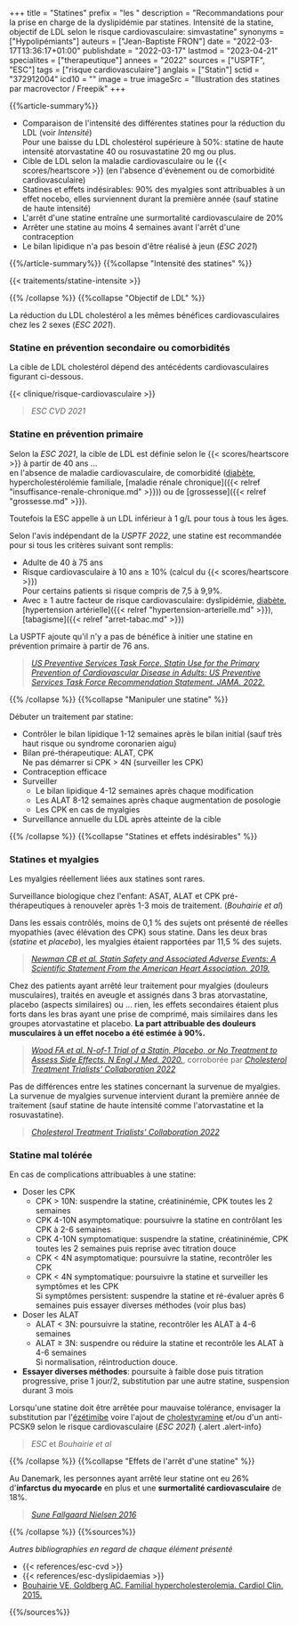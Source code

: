 +++
title = "Statines"
prefix = "les "
description = "Recommandations pour la prise en charge de la dyslipidémie par statines. Intensité de la statine, objectif de LDL selon le risque cardiovasculaire: simvastatine"
synonyms = ["Hypolipémiants"]
auteurs = ["Jean-Baptiste FRON"]
date = "2022-03-17T13:36:17+01:00"
publishdate = "2022-03-17"
lastmod = "2023-04-21"
specialites = ["therapeutique"]
annees = "2022"
sources = ["USPTF", "ESC"]
tags = ["risque cardiovasculaire"]
anglais = ["Statin"]
sctid = "372912004"
icd10 = ""
image = true
imageSrc = "Illustration des statines par macrovector / Freepik"
+++

{{%article-summary%}}

- Comparaison de l'intensité des différentes statines pour la réduction du LDL (voir *Intensité*)  
  Pour une baisse du LDL cholestérol supérieure à 50%: statine de haute intensité atorvastatine 40 ou rosuvastatine 20 mg ou plus.
- Cible de LDL selon la maladie cardiovasculaire ou le {{< scores/heartscore >}} (en l'absence d'évènement ou de comorbidité cardiovasculaire)
- Statines et effets indésirables: 90% des myalgies sont attribuables à un effet nocebo, elles surviennent durant la première année (sauf statine de haute intensité)
- L'arrêt d'une statine entraîne une surmortalité cardiovasculaire de 20%
- Arrêter une statine au moins 4 semaines avant l'arrêt d'une contraception
- Le bilan lipidique n'a pas besoin d'être réalisé à jeun (*ESC 2021*)

{{%/article-summary%}}
{{%collapse "Intensité des statines" %}}

{{< traitements/statine-intensite >}}

{{% /collapse %}}
{{%collapse "Objectif de LDL" %}}

La réduction du LDL cholestérol a les mêmes bénéfices cardiovasculaires chez les 2 sexes (*ESC 2021*).

### Statine en prévention secondaire ou comorbidités

La cible de LDL cholestérol dépend des antécédents cardiovasculaires figurant ci-dessous.

{{< clinique/risque-cardiovasculaire >}}

> *ESC CVD 2021*

### Statine en prévention primaire

Selon la *ESC 2021*, la cible de LDL est définie selon le {{< scores/heartscore >}} à partir de 40 ans ...  
en l'absence de maladie cardiovasculaire, de comorbidité ([diabète](/tags/diabete/), hypercholestérolémie familiale, [maladie rénale chronique]({{< relref "insuffisance-renale-chronique.md" >}})) ou de [grossesse]({{< relref "grossesse.md" >}}).

Toutefois la ESC appelle à un LDL inférieur à 1 g/L pour tous à tous les âges.

Selon l'avis indépendant de la *USPTF 2022*, une statine est recommandée pour si tous les critères suivant sont remplis:

- Adulte de 40 à 75 ans
- Risque cardiovasculaire à 10 ans ≥ 10% (calcul du {{< scores/heartscore >}})  
  Pour certains patients si risque compris de 7,5 à 9,9%.
- Avec ≥ 1 autre facteur de risque cardiovasculaire: dyslipidémie, [diabète](/tags/diabete/), [hypertension artérielle]({{< relref "hypertension-arterielle.md" >}}), [tabagisme]({{< relref "arret-tabac.md" >}})

La USPTF ajoute qu'il n'y a pas de bénéfice à initier une statine en prévention primaire à partir de 76 ans.

> *[US Preventive Services Task Force. Statin Use for the Primary Prevention of Cardiovascular Disease in Adults: US Preventive Services Task Force Recommendation Statement. JAMA. 2022.](https://jama.jamanetwork.com/article.aspx?doi=10.1001/jama.2022.13044)*

{{% /collapse %}}
{{%collapse "Manipuler une statine" %}}

Débuter un traitement par statine:

- Contrôler le bilan lipidique 1-12 semaines après le bilan initial (sauf très haut risque ou syndrome coronarien aigu)
- Bilan pré-thérapeutique: ALAT, CPK  
  Ne pas démarrer si CPK > 4N (surveiller les CPK)
- Contraception efficace
- Surveiller
  - Le bilan lipidique 4-12 semaines après chaque modification
  - Les ALAT 8-12 semaines après chaque augmentation de posologie
  - Les CPK en cas de myalgies
- Surveillance annuelle du LDL après atteinte de la cible

{{% /collapse %}}
{{%collapse "Statines et effets indésirables" %}}

### Statines et myalgies

Les myalgies réellement liées aux statines sont rares.

Surveillance biologique chez l'enfant: ASAT, ALAT et CPK pré-thérapeutiques à renouveler après 1-3 mois de traitement. (*Bouhairie et al*)

Dans les essais contrôlés, moins de 0,1 % des sujets ont présenté de réelles myopathies (avec élévation des CPK) sous statine. Dans les deux bras (*statine* et *placebo*), les myalgies étaient rapportées par 11,5 % des sujets.

> *[Newman CB et al. Statin Safety and Associated Adverse Events: A Scientific Statement From the American Heart Association. 2019.](https://www.ahajournals.org/doi/full/10.1161/ATV.0000000000000073)*

Chez des patients ayant arrêté leur traitement pour myalgies (douleurs musculaires), traités en aveugle et assignés dans 3 bras atorvastatine, placebo (aspects similaires) ou ... rien, les effets secondaires étaient plus forts dans les bras ayant une prise de comprimé, mais similaires dans les groupes atorvastatine et placebo. **La part attribuable des douleurs musculaires à un effet nocebo a été estimée à 90%.**

> *[Wood FA et al. N-of-1 Trial of a Statin, Placebo, or No Treatment to Assess Side Effects. N Engl J Med. 2020.](https://www.nejm.org/doi/10.1056/NEJMc2031173)*, corroborée par *[Cholesterol Treatment Trialists' Collaboration 2022](https://www.thelancet.com/journals/lancet/article/PIIS0140-6736(22)01545-8/fulltext)*

Pas de différences entre les statines concernant la survenue de myalgies.  
La survenue de myalgies survenue intervient durant la première année de traitement (sauf statine de haute intensité comme l'atorvastatine et la rosuvastatine).

> *[Cholesterol Treatment Trialists' Collaboration 2022](https://www.thelancet.com/journals/lancet/article/PIIS0140-6736(22)01545-8/fulltext)*

### Statine mal tolérée

En cas de complications attribuables à une statine:

- Doser les CPK
  - CPK > 10N: suspendre la statine, créatininémie, CPK toutes les 2 semaines
  - CPK 4-10N asymptomatique: poursuivre la statine en contrôlant les CPK à 2-6 semaines
  - CPK 4-10N symptomatique: suspendre la statine, créatininémie, CPK toutes les 2 semaines puis reprise avec titration douce
  - CPK < 4N asymptomatique: poursuivre la statine, recontrôler les CPK
  - CPK < 4N symptomatique: poursuivre la statine et surveiller les symptômes et les CPK  
    Si symptômes persistent: suspendre la statine et ré-évaluer après 6 semaines puis essayer diverses méthodes (voir plus bas)
- Doser les ALAT
  - ALAT < 3N: poursuivre la statine, recontrôler les ALAT à 4-6 semaines
  - ALAT ≥ 3N: suspendre ou réduire la statine et recontrôle les ALAT à 4-6 semaines  
    Si normalisation, réintroduction douce.
- **Essayer diverses méthodes**: poursuite à faible dose puis titration progressive, prise 1 jour/2, substitution par une autre statine, suspension durant 3 mois

Lorsqu'une statine doit être arrêtée pour mauvaise tolérance, envisager la substitution par l'[ézétimibe](https://base-donnees-publique.medicaments.gouv.fr/affichageDoc.php?specid=63964962&typedoc=R) voire l'ajout de [cholestyramine](https://base-donnees-publique.medicaments.gouv.fr/affichageDoc.php?specid=65691327&typedoc=R) et/ou d'un anti-PCSK9 selon le risque cardiovasculaire (*ESC 2021*)
{.alert .alert-info}

> *ESC* et *Bouhairie et al*

{{% /collapse %}}
{{%collapse "Effets de l'arrêt d'une statine" %}}

Au Danemark, les personnes ayant arrêté leur statine ont eu 26% d'**infarctus du myocarde** en plus et une **surmortalité cardiovasculaire** de 18%.

> *[Sune Fallgaard Nielsen 2016](https://academic.oup.com/eurheartj/article/37/11/908/2398344)*

{{% /collapse %}}
{{%sources%}}

*Autres bibliographies en regard de chaque élément présenté*

- {{< references/esc-cvd >}}
- {{< references/esc-dyslipidaemias >}}
- [Bouhairie VE, Goldberg AC. Familial hypercholesterolemia. Cardiol Clin. 2015.](https://www.ncbi.nlm.nih.gov/pmc/articles/PMC4472364/)

{{%/sources%}}
